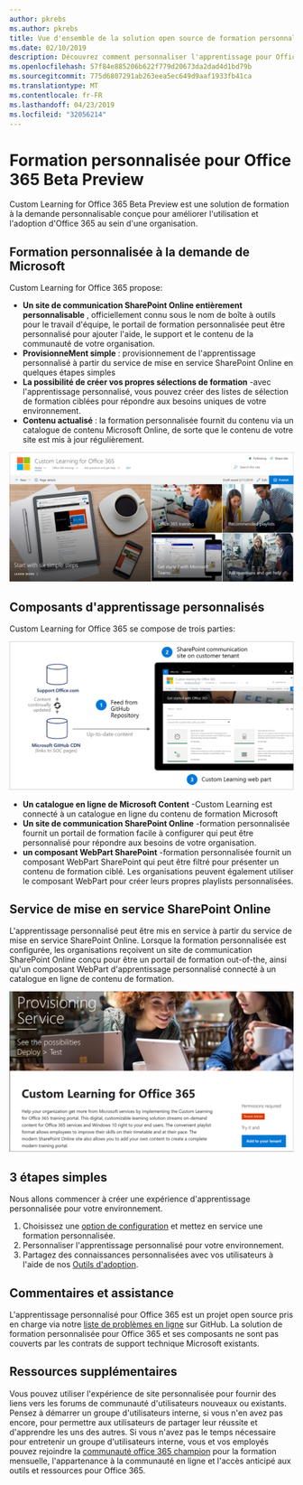 ```yaml
---
author: pkrebs
ms.author: pkrebs
title: Vue d'ensemble de la solution open source de formation personnalisée pour Office 365
ms.date: 02/10/2019
description: Découvrez comment personnaliser l'apprentissage pour Office 365 peut accélérer l'utilisation et l'adoption d'Office 365 au sein de votre organisation. Nos solutions incluent un composant WebPart SharePoint Online personnalisé et un site de formation aux communications SharePoint Online modernes qui est facile à configurer pour votre client Office 365.
ms.openlocfilehash: 57f84e885206b622f779d20673da2dad4d1bd79b
ms.sourcegitcommit: 775d6807291ab263eea5ec649d9aaf1933fb41ca
ms.translationtype: MT
ms.contentlocale: fr-FR
ms.lasthandoff: 04/23/2019
ms.locfileid: "32056214"
---
```

# <a name="custom-learning-for-office-365-beta-preview"></a>Formation personnalisée pour Office 365 Beta Preview
Custom Learning for Office 365 Beta Preview est une solution de formation à la demande personnalisable conçue pour améliorer l'utilisation et l'adoption d'Office 365 au sein d'une organisation.  

## <a name="on-demand-custom-training-from-microsoft"></a>Formation personnalisée à la demande de Microsoft

Custom Learning for Office 365 propose:

- **Un site de communication SharePoint Online entièrement personnalisable** , officiellement connu sous le nom de boîte à outils pour le travail d'équipe, le portail de formation personnalisée peut être personnalisé pour ajouter l'aide, le support et le contenu de la communauté de votre organisation.
- **ProvisionneMent simple** : provisionnement de l'apprentissage personnalisé à partir du service de mise en service SharePoint Online en quelques étapes simples
- **La possibilité de créer vos propres sélections de formation** -avec l'apprentissage personnalisé, vous pouvez créer des listes de sélection de formation ciblées pour répondre aux besoins uniques de votre environnement.
- **Contenu actualisé** : la formation personnalisée fournit du contenu via un catalogue de contenu Microsoft Online, de sorte que le contenu de votre site est mis à jour régulièrement.

![CG-Introducing. png](media/cg-introducing.png)

## <a name="custom-learning-components"></a>Composants d'apprentissage personnalisés
Custom Learning for Office 365 se compose de trois parties: 

![CG-howitworks. png](media/cg-howitworks.png)

- **Un catalogue en ligne de Microsoft Content** -Custom Learning est connecté à un catalogue en ligne du contenu de formation Microsoft
- **Un site de communication SharePoint Online** -formation personnalisée fournit un portail de formation facile à configurer qui peut être personnalisé pour répondre aux besoins de votre organisation.
- **un composant WebPart SharePoint** -formation personnalisée fournit un composant WebPart SharePoint qui peut être filtré pour présenter un contenu de formation ciblé. Les organisations peuvent également utiliser le composant WebPart pour créer leurs propres playlists personnalisées.

## <a name="sharepoint-online-provisioning-service"></a>Service de mise en service SharePoint Online 
L'apprentissage personnalisé peut être mis en service à partir du service de mise en service SharePoint Online. Lorsque la formation personnalisée est configurée, les organisations reçoivent un site de communication SharePoint Online conçu pour être un portail de formation out-of-the, ainsi qu'un composant WebPart d'apprentissage personnalisé connecté à un catalogue en ligne de contenu de formation. 

![CG-provision. png](media/cg-provision.png)

## <a name="3-easy-steps"></a>3 étapes simples
Nous allons commencer à créer une expérience d'apprentissage personnalisée pour votre environnement.
1. Choisissez une [option de configuration](custom_setupoptions.md) et mettez en service une formation personnalisée.  
2. Personnaliser l'apprentissage personnalisé pour votre environnement.
3. Partagez des connaissances personnalisées avec vos utilisateurs à l'aide de nos [Outils d'adoption](driveadoption.md).

## <a name="feedback-and-support"></a>Commentaires et assistance

L'apprentissage personnalisé pour Office 365 est un projet open source pris en charge via notre [liste de problèmes en ligne](https://aka.ms/CustomLearningHelp) sur GitHub. La solution de formation personnalisée pour Office 365 et ses composants ne sont pas couverts par les contrats de support technique Microsoft existants.  

## <a name="additional-resources"></a>Ressources supplémentaires
Vous pouvez utiliser l'expérience de site personnalisée pour fournir des liens vers les forums de communauté d'utilisateurs nouveaux ou existants. Pensez à démarrer un groupe d'utilisateurs interne, si vous n'en avez pas encore, pour permettre aux utilisateurs de partager leur réussite et d'apprendre les uns des autres.  Si vous n'avez pas le temps nécessaire pour entretenir un groupe d'utilisateurs interne, vous et vos employés pouvez rejoindre la [communauté office 365 champion](https://aka.ms/O365Champions) pour la formation mensuelle, l'appartenance à la communauté en ligne et l'accès anticipé aux outils et ressources pour Office 365.
